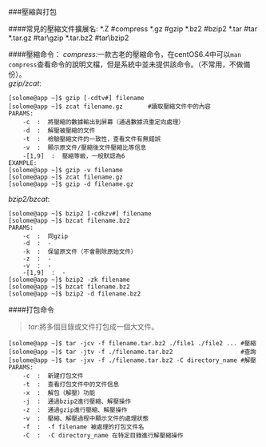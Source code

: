 ###壓縮與打包

####常見的壓縮文件擴展名:
    *.Z          #compress
    *.gz         #gzip
    *.bz2        #bzip2
    *.tar        #tar
    *.tar.gz     #tar\gzip
    *.tar.bz2    #tar\bzip2

####壓縮命令：
*compress*:一款古老的壓縮命令，在centOS6.4中可以`man compress`查看命令的說明文檔，但是系統中並未提供該命令。（不常用，不做備份）。  
*gzip/zcat*:

    [solome@app ~]$ gzip [-cdtv#] filename
    [solome@app ~]$ zcat filename.gz       #讀取壓縮文件中的內容
    PARAMS:
        -c  :  將壓縮的數據輸出到屏幕（通過數據流重定向處理）
        -d  :  解壓被壓縮的文件
        -t  :  檢驗壓縮文件的一致性，查看文件有無錯誤
        -v  :  顯示原文件/壓縮後文件壓縮比等信息
        -[1,9]  :  壓縮等級，一般默認為6
    EXAMPLE:
    [solome@app ~]$ gzip -v filename
	[solome@app ~]$ zcat filename.gz
	[solome@app ~]$ gzip -d filename.gz

*bzip2/bzcat*:

    [solome@app ~]$ bzip2 [-cdkzv#] filename
    [solome@app ~]$ bzcat filename.bz2
    PARAMS:
        -c  :  同gzip
        -d  :  -
        -k  :  保留原文件（不會刪除原始文件）
        -z  :  -
        -v  :  -
        -[1,9]  :  -
    [solome@app ~]$ bzip2 -zk filename
    [solome@app ~]$ bzcat filename.bz2
    [solome@app ~]$ bzip2 -d filename.bz2

####打包命令
>*tar*:將多個目錄或文件打包成一個大文件。  
    
    [solome@app ~]$ tar -jcv -f filename.tar.bz2 ./file1 ./file2 ... #壓縮
    [solome@app ~]$ tar -jtv -f ./filename.tar.bz2                   #查詢
    [solome@app ~]$ tar -jxv -f ./filename.tar.bz2 -C directory_name #解壓
    PARAMS:
        -c  :  新建打包文件
        -t  :  查看打包文件中的文件信息
        -x  :  解包（解壓）功能
        -j  :  通過bzip2進行壓縮、解壓操作
        -z  :  通過gzip進行壓縮、解壓操作
        -v  :  壓縮、解壓過程中顯示文件的處理狀態
        -f  :  -f filename 被處理的打包文件名
        -C  :  -C directory_name 在特定目錄進行解壓縮操作
    

